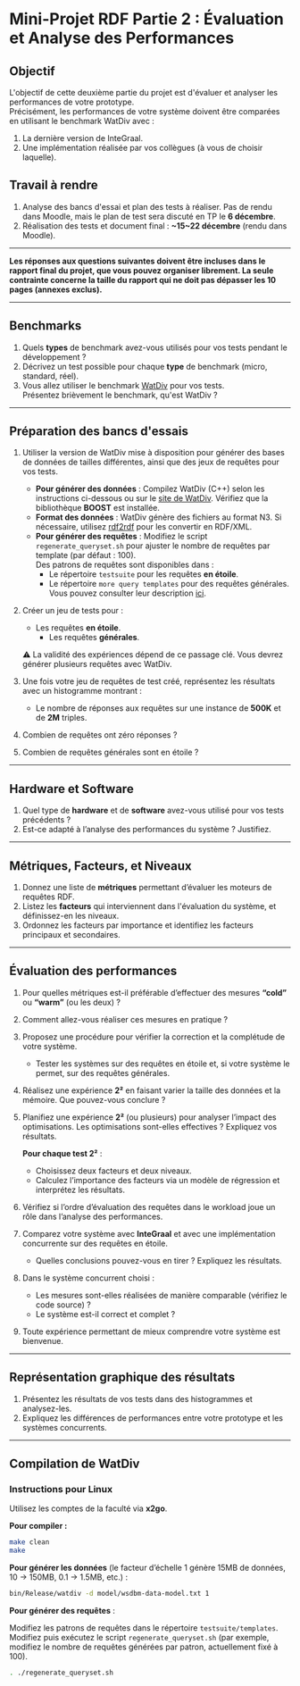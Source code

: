 # Mini-Projet RDF Partie 2 : Évaluation et Analyse des Performances

## Objectif

L'objectif de cette deuxième partie du projet est d'évaluer et analyser les performances de votre prototype.  
Précisément, les performances de votre système doivent être comparées en utilisant le benchmark WatDiv avec :

1. La dernière version de InteGraal.
2. Une implémentation réalisée par vos collègues (à vous de choisir laquelle).  

## Travail à rendre

1. Analyse des bancs d'essai et plan des tests à réaliser. Pas de rendu dans Moodle, mais le plan de test sera discuté en TP le **6 décembre**.
2. Réalisation des tests et document final : **~15~22 décembre** (rendu dans Moodle).

---
**Les réponses aux questions suivantes doivent être incluses dans le rapport final du projet, que vous pouvez organiser librement. La seule contrainte concerne la taille du rapport qui ne doit pas dépasser les 10 pages (annexes exclus).**


---

## Benchmarks

1. Quels **types** de benchmark avez-vous utilisés pour vos tests pendant le développement ?  
2. Décrivez un test possible pour chaque **type** de benchmark (micro, standard, réel).
3. Vous allez utiliser le benchmark [WatDiv](http://dsg.uwaterloo.ca/watdiv/) pour vos tests.  
   Présentez brièvement le benchmark, qu'est WatDiv ?

---

## Préparation des bancs d'essais

1. Utiliser la version de WatDiv mise à disposition pour générer des bases de données de tailles différentes, ainsi que des jeux de requêtes pour vos tests.  
   - **Pour générer des données** : Compilez WatDiv (C++) selon les instructions ci-dessous ou sur le [site de WatDiv](https://dsg.uwaterloo.ca/watdiv/#installation). Vérifiez que la bibliothèque **BOOST** est installée.
   - **Format des données** : WatDiv génère des fichiers au format N3. Si nécessaire, utilisez [rdf2rdf](http://www.l3s.de/~minack/rdf2rdf/) pour les convertir en RDF/XML.
   - **Pour générer des requêtes** : Modifiez le script `regenerate_queryset.sh` pour ajuster le nombre de requêtes par template (par défaut : 100).  
     Des patrons de requêtes sont disponibles dans :
     - Le répertoire `testsuite` pour les requêtes **en étoile**.
     - Le répertoire `more query templates` pour des requêtes générales. Vous pouvez consulter leur description [ici](https://dsg.uwaterloo.ca/watdiv/basic-testing.shtml).

2. Créer un jeu de tests pour :
   - Les requêtes **en étoile**.
      - Les requêtes **générales**.

   ⚠️ La validité des expériences dépend de ce passage clé. Vous devrez générer plusieurs requêtes avec WatDiv.

3. Une fois votre jeu de requêtes de test créé, représentez les résultats avec un histogramme montrant :
   - Le nombre de réponses aux requêtes sur une instance de **500K** et de **2M** triples.
4. Combien de requêtes ont zéro réponses ?  
5. Combien de requêtes générales sont en étoile ?

---

## Hardware et Software

1. Quel type de **hardware** et de **software** avez-vous utilisé pour vos tests précédents ?  
2. Est-ce adapté à l’analyse des performances du système ? Justifiez.  

---

## Métriques, Facteurs, et Niveaux

1. Donnez une liste de **métriques** permettant d’évaluer les moteurs de requêtes RDF.  
2. Listez les **facteurs** qui interviennent dans l'évaluation du système, et définissez-en les niveaux.  
3. Ordonnez les facteurs par importance et identifiez les facteurs principaux et secondaires.

---

## Évaluation des performances

1. Pour quelles métriques est-il préférable d’effectuer des mesures **“cold”** ou **“warm”** (ou les deux) ?  
2. Comment allez-vous réaliser ces mesures en pratique ?  
3. Proposez une procédure pour vérifier la correction et la complétude de votre système.  
   - Tester les systèmes sur des requêtes en étoile et, si votre système le permet, sur des requêtes générales.
4. Réalisez une expérience **2²** en faisant varier la taille des données et la mémoire. Que pouvez-vous conclure ?  
5. Planifiez une expérience **2²** (ou plusieurs) pour analyser l’impact des optimisations. Les optimisations sont-elles effectives ? Expliquez vos résultats.  

   **Pour chaque test 2²** :  
   - Choisissez deux facteurs et deux niveaux.  
   - Calculez l’importance des facteurs via un modèle de régression et interprétez les résultats.

6. Vérifiez si l’ordre d’évaluation des requêtes dans le workload joue un rôle dans l’analyse des performances.
7. Comparez votre système avec **InteGraal** et avec une implémentation concurrente sur des requêtes en étoile.  
   - Quelles conclusions pouvez-vous en tirer ? Expliquez les résultats.  
8. Dans le système concurrent choisi :
   - Les mesures sont-elles réalisées de manière comparable (vérifiez le code source) ?
   - Le système est-il correct et complet ?
9. Toute expérience permettant de mieux comprendre votre système est bienvenue.

---

## Représentation graphique des résultats

1. Présentez les résultats de vos tests dans des histogrammes et analysez-les.  
2. Expliquez les différences de performances entre votre prototype et les systèmes concurrents.

---

## Compilation de WatDiv

### Instructions pour Linux

Utilisez les comptes de la faculté via **x2go**.

**Pour compiler :**  
```bash
make clean
make
```

**Pour générer les données** (le facteur d’échelle 1 génère 15MB de données, 10 -> 150MB, 0.1 -> 1.5MB, etc.) :

```bash
bin/Release/watdiv -d model/wsdbm-data-model.txt 1
```

**Pour générer des requêtes** :

Modifiez les patrons de requêtes dans le répertoire `testsuite/templates`.
Modifiez puis exécutez le script `regenerate_queryset.sh` (par exemple, modifiez le nombre de requêtes générées par patron, actuellement fixé à 100).

```bash
. ./regenerate_queryset.sh
```

